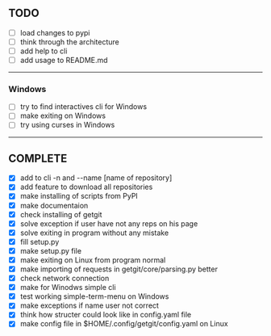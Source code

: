 ## TODO
- [ ] load changes to pypi
- [ ] think through the architecture
- [ ] add help to cli
- [ ] add usage to README.md 
-----------------------------------------------
### Windows
- [ ] try to find interactives cli for Windows
- [ ] make exiting on Windows
- [ ] try using curses in Windows
-----------------------------------------------


## COMPLETE
- [x] add to cli -n and --name [name of repository]
- [x] add feature to download all repositories
- [x] make installing of scripts from PyPI
- [x] make documentaion
- [x] check installing of getgit
- [x] solve exception if user have not any reps on his page
- [x] solve exiting in program without any mistake
- [x] fill setup.py
- [x] make setup.py file
- [x] make exiting on Linux from program normal
- [x] make importing of requests in getgit/core/parsing.py better
- [x] check network connection
- [x] make for Winodws simple cli
- [x] test working simple-term-menu on Windows
- [x] make exceptions if name user not correct
- [x] think how structer could look like in config.yaml file
- [x] make config file in $HOME/.config/getgit/config.yaml on Linux
